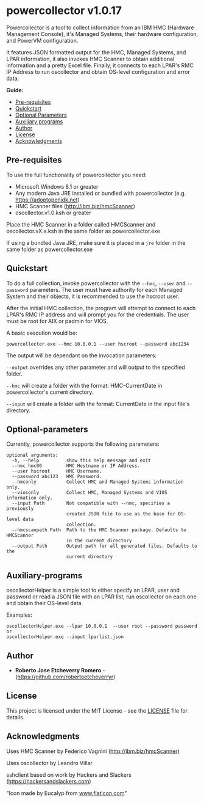# powercollector v1.0.17
Powercollector is a tool to collect information from an IBM HMC (Hardware Management Console), it's Managed Systems, their hardware configuration, and PowerVM configuration.

It features JSON formatted output for the HMC, Managed Systems, and LPAR information, it also invokes HMC Scanner to obtain additional information and a pretty Excel file.
Finally, it connects to each LPAR's RMC IP Address to run oscollector and obtain OS-level configuration and error data.

__Guide:__
* [Pre-requisites](#pre-requisites)
* [Quickstart](#quickstart)
* [Optional Parameters](#optional-parameters)
* [Auxiliary programs](#auxiliary-programs)
* [Author](#author)
* [License](#license)
* [Acknowledgments](#acknowledgments)

## Pre-requisites

To use the full functionality of powercollector you need:
* Microsoft Windows 8.1 or greater
* Any modern Java JRE installed or bundled with powercollector (e.g. https://adoptopenjdk.net)
* HMC Scanner files (http://ibm.biz/hmcScanner)
* oscollector.v1.0.ksh or greater

Place the HMC Scanner in a folder called HMCScanner and oscollector.vX.x.ksh in the same folder as powercollector.exe

If using a bundled Java JRE, make sure it is placed in a `jre` folder in the same folder as powercollector.exe

## Quickstart

To do a full collection, invoke powercollector with the `--hmc`, `--user` and `--password` parameters.
The user must have authority for each Managed System and their objects, it is recommended to use the hscroot user.

After the initial HMC collection, the program will attempt to connect to each LPAR's RMC IP address and will prompt you for the credentials.
The user must be root for AIX or padmin for VIOS.

A basic execution would be:
```
powercollector.exe --hmc 10.0.0.1 --user hscroot --password abc1234
```

The output will be dependant on the invocation parameters:

`--output` overrides any other parameter and will output to the specified folder.

`--hmc` will create a folder with the format: HMC-CurrentDate in powercollector's current directory.

`--input` will create a folder with the format: CurrentDate in the input file's directory.


## Optional-parameters

Currently, powercollector supports the following parameters:
```
optional arguments:
  -h, --help          show this help message and exit
  --hmc hmc00         HMC Hostname or IP Address.
  --user hscroot      HMC Username.
  --password abc123   HMC Password.
  --hmconly           Collect HMC and Managed Systems information only.
  --viosonly          Collect HMC, Managed Systems and VIOS information only.
  --input Path        Not compatible with --hmc, specifies a previously
                      created JSON file to use as the base for OS-level data
                      collection.
  --hmcscanpath Path  Path to the HMC Scanner package. Defaults to HMCScanner
                      in the current directory
  --output Path       Output path for all generated files. Defaults to the
                      current directory
```

## Auxiliary-programs

oscollectorHelper is a simple tool to either specify an LPAR, user and password or  read a JSON file with an LPAR list, run oscollector on each one and obtain their OS-level data.

Examples:
```
oscollectorHelper.exe --lpar 10.0.0.1  --user root --password password
or
oscollectorHelper.exe --input lparlist.json
```

## Author

* **Roberto Jose Etcheverry Romero**  - (https://github.com/robertoetcheverryr)


## License

This project is licensed under the MIT License - see the [LICENSE](LICENSE) file for details.

## Acknowledgments

Uses HMC Scanner by Federico Vagnini (http://ibm.biz/hmcScanner)

Uses oscollector by Leandro Villar

sshclient based on work by Hackers and Slackers (https://hackersandslackers.com)

"Icon made by Eucalyp from www.flaticon.com"
